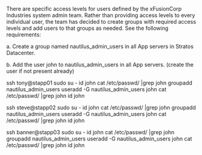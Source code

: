 There are specific access levels for users defined by the xFusionCorp Industries system admin team. Rather than providing access levels to every individual user, the team has decided to create groups with required access levels and add users to that groups as needed. See the following requirements:


a. Create a group named nautilus_admin_users in all App servers in Stratos Datacenter.

b. Add the user john to nautilus_admin_users in all App servers. (create the user if not present already)


ssh tony@stapp01
sudo su -
id john
cat /etc/passwd/ |grep john
groupadd nautilus_admin_users
useradd -G nautilus_admin_users john
cat /etc/passwd/ |grep john
id john

ssh steve@stapp02
sudo su -
id john
cat /etc/passwd/ |grep john
groupadd nautilus_admin_users
useradd -G nautilus_admin_users john
cat /etc/passwd/ |grep john
id john

ssh banner@stapp03
sudo su -
id john
cat /etc/passwd/ |grep john
groupadd nautilus_admin_users
useradd -G nautilus_admin_users john
cat /etc/passwd/ |grep john
id john
